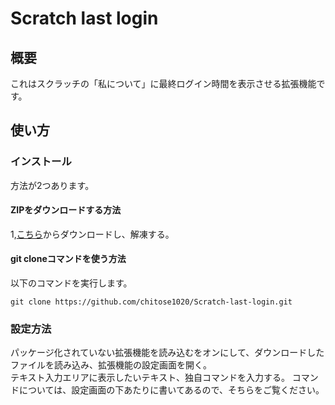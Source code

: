 # Scratch last login
## 概要
これはスクラッチの「私について」に最終ログイン時間を表示させる拡張機能です。
## 使い方
### インストール
方法が2つあります。  
#### ZIPをダウンロードする方法
1,[こちら](https://github.com/chitose1020/Scratch-last-login/archive/refs/heads/main.zip)からダウンロードし、解凍する。  
#### git cloneコマンドを使う方法
以下のコマンドを実行します。
```
git clone https://github.com/chitose1020/Scratch-last-login.git
```
### 設定方法
パッケージ化されていない拡張機能を読み込むをオンにして、ダウンロードしたファイルを読み込み、拡張機能の設定画面を開く。  
テキスト入力エリアに表示したいテキスト、独自コマンドを入力する。
コマンドについては、設定画面の下あたりに書いてあるので、そちらをご覧ください。
